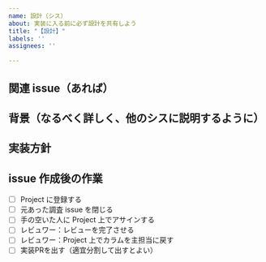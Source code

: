 ```yaml
---
name: 設計（シス）
about: 実装に入る前に必ず設計を共有しよう
title: "【設計】"
labels: ''
assignees: ''

---
```


## 関連 issue（あれば）

## 背景（なるべく詳しく、他のシスに説明するように）

## 実装方針

## issue 作成後の作業
- [ ] Project に登録する
- [ ] 元あった調査 issue を閉じる
- [ ] 手の空いた人に Project 上でアサインする
- [ ] レビュワー：レビューを完了させる
- [ ] レビュワー：Project 上でカラムを主担当に戻す
- [ ] 実装PRを出す（適宜分割して出すとよい）
